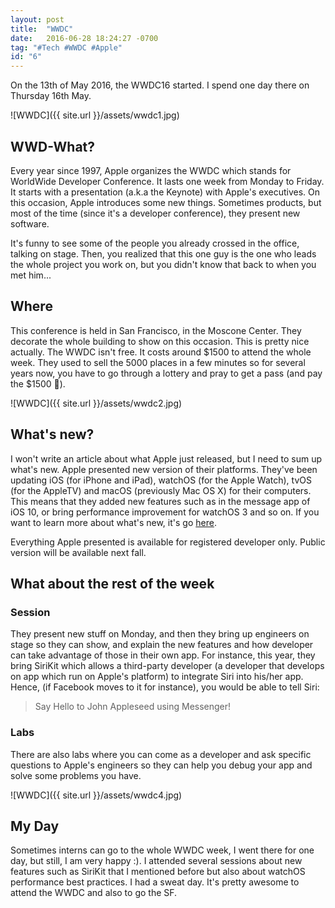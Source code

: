 ```yaml
---
layout: post
title:  "WWDC"
date:   2016-06-28 18:24:27 -0700
tag: "#Tech #WWDC #Apple"
id: "6"
---
```


On the 13th of May 2016, the WWDC16 started. I spend one day there on Thursday 16th May.

![WWDC]({{ site.url }}/assets/wwdc1.jpg)

## WWD-What?

Every year since 1997, Apple organizes the WWDC which stands for WorldWide Developer Conference. It lasts one week from Monday to Friday. It starts with a presentation (a.k.a the Keynote) with Apple's executives. On this occasion, Apple introduces some new things. Sometimes products, but most of the time (since it's a developer conference), they present new software.

It's funny to see some of the people you already crossed in the office, talking on stage. Then, you realized that this one guy is the one who leads the whole project you work on, but you didn't know that back to when you met him...

## Where

This conference is held in San Francisco, in the Moscone Center. They decorate the whole building to show on this occasion. This is pretty nice actually. The WWDC isn't free. It costs around $1500 to attend the whole week. They used to sell the 5000 places in a few minutes so for several years now, you have to go through a lottery and pray to get a pass (and pay the $1500 🤑).

![WWDC]({{ site.url }}/assets/wwdc2.jpg)

## What's new?

I won't write an article about what Apple just released, but I need to sum up what's new. Apple presented new version of their platforms. They've been updating iOS (for iPhone and iPad), watchOS (for the Apple Watch), tvOS (for the AppleTV) and macOS (previously Mac OS X) for their computers. This means that they added new features such as in the message app of iOS 10, or bring performance improvement for watchOS 3 and so on. If you want to learn more about what's new, it's go [here](http://www.macrumors.com/roundup/wwdc/).

Everything Apple presented is available for registered developer only. Public version will be available next fall.

## What about the rest of the week

### Session
They present new stuff on Monday, and then they bring up engineers on stage so they can show, and explain the new features and how developer can take advantage of those in their own app. For instance, this year, they bring SiriKit which allows a third-party developer (a developer that develops on app which run on Apple's platform) to integrate Siri into his/her app. Hence, (if Facebook moves to it for instance), you would be able to tell Siri:

> Say Hello to John Appleseed using Messenger!

### Labs
There are also labs where you can come as a developer and ask specific questions to Apple's engineers so they can help you debug your app and solve some problems you have.

![WWDC]({{ site.url }}/assets/wwdc4.jpg)

## My Day

Sometimes interns can go to the whole WWDC week, I went there for one day, but still, I am very happy :). I attended several sessions about new features such as SiriKit that I mentioned before but also about watchOS performance best practices. I had a sweat day. It's pretty awesome to attend the WWDC and also to go the SF.
